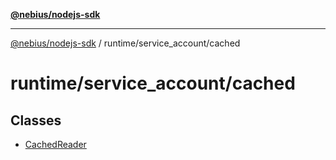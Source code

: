 [**@nebius/nodejs-sdk**](../../../README.md)

---

[@nebius/nodejs-sdk](../../../README.md) / runtime/service_account/cached

# runtime/service_account/cached

## Classes

- [CachedReader](classes/CachedReader.md)
